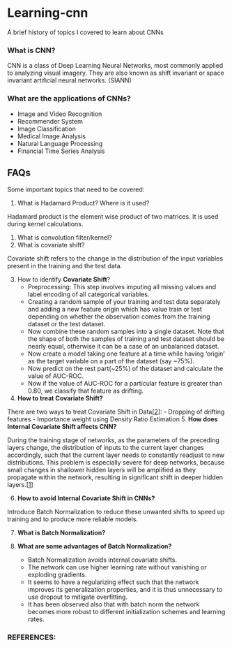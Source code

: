# Learning-cnn
A brief history of topics I covered to learn about CNNs

### What is CNN?
CNN is a class of Deep Learning Neural Networks, most commonly applied to analyzing visual imagery. They are also known as shift invariant or space invariant artificial neural networks. (SIANN)

### What are the applications of CNNs?
- Image and Video Recognition
- Recommender System
- Image Classification
- Medical Image Analysis
- Natural Language Processing
- Financial Time Series Analysis

## FAQs
Some important topics that need to be covered:
1. What is Hadamard Product? Where is it used?

Hadamard product is the element wise product of two matrices. It is used during kernel calculations.

1. What is convolution filter/kernel? 
2. What is covariate shift?

Covariate shift refers to the change in the distribution of the input variables present in the training and the test data. 

3. How to identify **Covariate Shift**?
    - Preprocessing: This step involves imputing all missing values and label encoding of all categorical variables.
    - Creating a random sample of your training and test data separately and adding a new feature origin which has value train or test depending on whether the observation comes from the training dataset or the test dataset.
    - Now combine these random samples into a single dataset. Note that the shape of both the samples of training and test dataset should be nearly equal, otherwise it can be a case of an unbalanced dataset.
    - Now create a model taking one feature at a time while having ‘origin’ as the target variable on a part of the dataset (say ~75%).
    - Now predict on the rest part(~25%) of the dataset and calculate the value of AUC-ROC.
    - Now if the value of AUC-ROC for a particular feature is greater than 0.80, we classify that feature as drifting.
4. **How to treat Covariate Shift?**

There are two ways to treat Covariate Shift in Data[[2]]:
    - Dropping of drifting features
    - Importance weight using Density Ratio Estimation
5. **How does Internal Covariate Shift affects CNN?**

During the training stage of networks, as the parameters of the preceding layers change, the distribution of inputs to the current layer changes accordingly, such that the current layer needs to constantly readjust to new distributions. This problem is especially severe for deep networks, because small changes in shallower hidden layers will be amplified as they propagate within the network, resulting in significant shift in deeper hidden layers.[[1]]

6. **How to avoid Internal Covariate Shift in CNNs?**

Introduce Batch Normalization to reduce these unwanted shifts to speed up training and to produce more reliable models.

7. **What is Batch Normalization?**

8. **What are some advantages of Batch Normalization?**
    - Batch Normalization avoids internal covariate shifts. 
    - The network can use higher learning rate without vanishing or exploding gradients.
    - It seems to have a regularizing effect such that the network improves its generalization properties, and it is thus unnecessary to use dropout to mitigate overfitting. 
    - It has been observed also that with batch norm the network becomes more robust to different initialization schemes and learning rates.





### REFERENCES:
[1]: https://en.wikipedia.org/wiki/Batch_normalization
[2]: https://www.analyticsvidhya.com/blog/2017/07/covariate-shift-the-hidden-problem-of-real-world-data-science/
